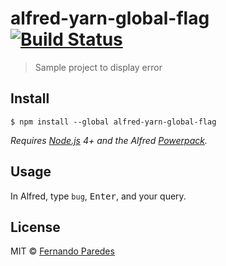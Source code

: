# alfred-yarn-global-flag [![Build Status](https://travis-ci.org/nanoxd/alfred-yarn-global-flag.svg?branch=master)](https://travis-ci.org/nanoxd/alfred-yarn-global-flag)

> Sample project to display error


## Install

```
$ npm install --global alfred-yarn-global-flag
```

*Requires [Node.js](https://nodejs.org) 4+ and the Alfred [Powerpack](https://www.alfredapp.com/powerpack/).*


## Usage

In Alfred, type `bug`, <kbd>Enter</kbd>, and your query.


## License

MIT © [Fernando Paredes](https://fdp.io)
